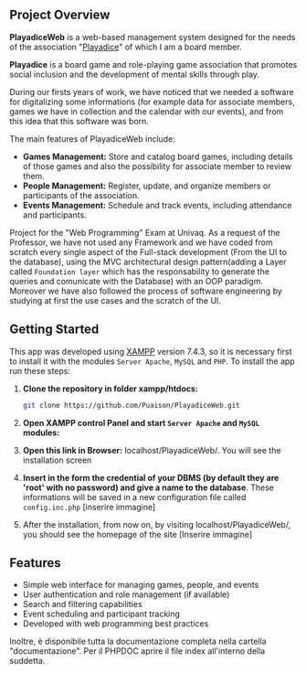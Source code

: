 ## Project Overview

**PlayadiceWeb** is a web-based management system designed for the needs of the association "[Playadice](https://www.instagram.com/playadiceofficial?igsh=MW9xcjhleWpqc3Nibw==)" of which I am a board member.

**Playadice** is a board game and role-playing game association that promotes social inclusion and the development of mental skills through play.

During our firsts years of work, we have noticed that we needed a software for digitalizing some informations (for example data for associate members, games we have in collection and the calendar with our events), and from this idea that this software was born.


The main features of PlayadiceWeb include:
- **Games Management:** Store and catalog board games, including details of those games and also the possibility for associate member to review them.
- **People Management:** Register, update, and organize members or participants of the association.
- **Events Management:** Schedule and track events, including attendance and participants.

Project for the "Web Programming" Exam at Univaq. As a request of the Professor, we have not used any Framework and we have coded from scratch every single aspect of the Full-stack development (From the UI to the database), using the MVC architectural design pattern(adding a Layer called `Foundation layer` which has the responsability to generate the queries and comunicate with the Database) with an OOP paradigm. Moreover we have also followed the process of software engineering by studying at first the use cases and the scratch of the UI. 

## Getting Started
This app was developed using [XAMPP](https://www.apachefriends.org/it/download.html) version 7.4.3, so it is necessary first to install it with the modules `Server Apache`, `MySQL` and `PHP`.
To install the app run these steps:
1. **Clone the repository in folder xampp/htdocs:**
   ```bash
   git clone https://github.com/Puaison/PlayadiceWeb.git
   ```
2. **Open XAMPP control Panel and start `Server Apache` and `MySQL` modules:**  

3. **Open this link in Browser:** localhost/PlayadiceWeb/. You will see the installation screen
4. **Insert in the form the credential of your DBMS (by default they are 'root' with no password) and give a name to the database**. These informations will be saved in a new configuration file called `config.inc.php` [inserire immagine]
5. After the installation, from now on, by visiting localhost/PlayadiceWeb/, you should see the homepage of the site  [Inserire immagine]

## Features

- Simple web interface for managing games, people, and events
- User authentication and role management (if available)
- Search and filtering capabilities
- Event scheduling and participant tracking
- Developed with web programming best practices

Inoltre, è disponibile tutta la documentazione completa nella cartella "documentazione". Per il PHPDOC aprire il file index all'interno della suddetta.

